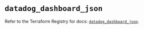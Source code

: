 # `datadog_dashboard_json`

Refer to the Terraform Registry for docs: [`datadog_dashboard_json`](https://registry.terraform.io/providers/datadog/datadog/3.73.0/docs/resources/dashboard_json).
